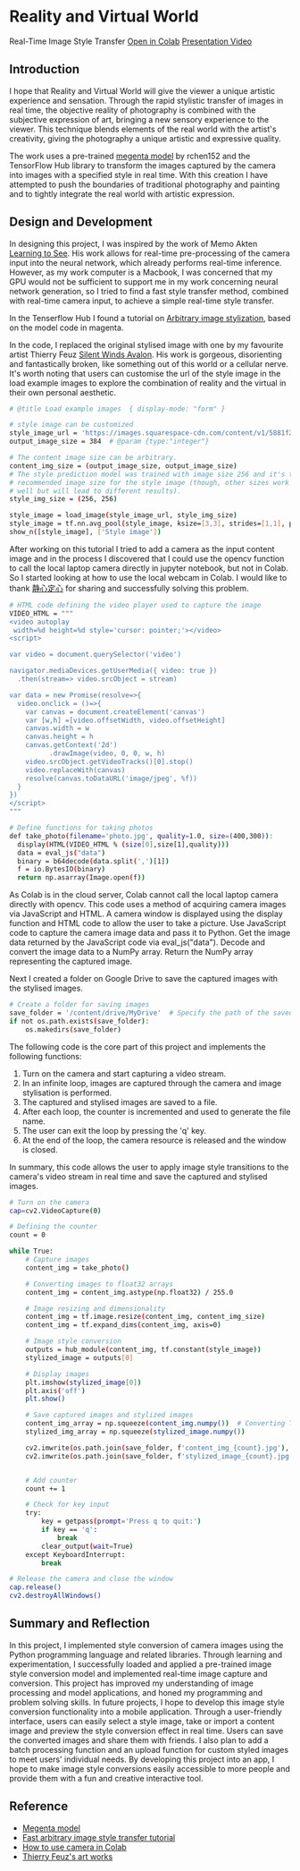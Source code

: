# Reality and Virtual World
Real-Time Image Style Transfer
[Open in Colab](https://colab.research.google.com/drive/1TrY03YGp5YR7jpOlBRLhhGvHfyEpgzaM)
[Presentation Video]()


## Introduction
I hope that Reality and Virtual World will give the viewer a unique artistic experience and sensation. Through the rapid stylistic transfer of images in real time, the objective reality of photography is combined with the subjective expression of art, bringing a new sensory experience to the viewer. This technique blends elements of the real world with the artist's creativity, giving the photography a unique artistic and expressive quality.

The work uses a pre-trained [megenta model](https://github.com/magenta/magenta/tree/main/magenta/models/arbitrary_image_stylization) by rchen152 and the TensorFlow Hub library to transform the images captured by the camera into images with a specified style in real time. With this creation I have attempted to push the boundaries of traditional photography and painting and to tightly integrate the real world with artistic expression.


## Design and Development
In designing this project, I was inspired by the work of Memo Akten [Learning to See](https://www.memo.tv/works/learning-to-see/). His work allows for real-time pre-processing of the camera input into the neural network, which already performs real-time inference. However, as my work computer is a Macbook, I was concerned that my GPU would not be sufficient to support me in my work concerning neural network generation, so I tried to find a fast style transfer method, combined with real-time camera input, to achieve a simple real-time style transfer.

In the Tenserflow Hub I found a tutorial on [Arbitrary image stylization](https://tensorflow.google.cn/hub/tutorials/tf2_arbitrary_image_stylization?hl=zh-cn), based on the model code in magenta. 

In the code, I replaced the original stylised image with one by my favourite artist Thierry Feuz [Silent Winds Avalon](https://www.thierryfeuz.com/silent-winds/hth545k06wuypp2jrgdobw9cl2z1hy). His work is gorgeous, disorienting and fantastically broken, like something out of this world or a cellular nerve. It's worth noting that users can customise the url of the style image in the load example images to explore the combination of reality and the virtual in their own personal aesthetic.

```bash
# @title Load example images  { display-mode: "form" }

# style image can be customized
style_image_url = 'https://images.squarespace-cdn.com/content/v1/5881f213a5790ac16d505983/1486549429319-3BHSRUYJO1TSUS5R2JEM/Silent-Winds-Avalon%2C-110x90cm%2C-2014-copie.jpg?format=1000w'  # @param {type:"string"}
output_image_size = 384  # @param {type:"integer"}

# The content image size can be arbitrary.
content_img_size = (output_image_size, output_image_size)
# The style prediction model was trained with image size 256 and it's the
# recommended image size for the style image (though, other sizes work as
# well but will lead to different results).
style_img_size = (256, 256)

style_image = load_image(style_image_url, style_img_size)
style_image = tf.nn.avg_pool(style_image, ksize=[3,3], strides=[1,1], padding='SAME')
show_n([style_image], ['Style image'])
```

After working on this tutorial I tried to add a camera as the input content image and in the process I discovered that I could use the opencv function to call the local laptop camera directly in jupyter notebook, but not in Colab. So I started looking at how to use the local webcam in Colab. I would like to thank [静心定心](https://blog.csdn.net/weixin_42143481/article/details/105771183?ops_request_misc=%257B%2522request%255Fid%2522%253A%2522168681998016800225516119%2522%252C%2522scm%2522%253A%252220140713.130102334..%2522%257D&request_id=168681998016800225516119&biz_id=0&utm_medium=distribute.pc_search_result.none-task-blog-2~all~sobaiduend~default-1-105771183-null-null.142^v88^insert_down38v5,239^v2^insert_chatgpt&utm_term=colab%E6%91%84%E5%83%8F%E5%A4%B4&spm=1018.2226.3001.4187) for sharing and successfully solving this problem.

```bash
# HTML code defining the video player used to capture the image
VIDEO_HTML = """
<video autoplay
 width=%d height=%d style='cursor: pointer;'></video>
<script>

var video = document.querySelector('video')

navigator.mediaDevices.getUserMedia({ video: true })
  .then(stream=> video.srcObject = stream)

var data = new Promise(resolve=>{
  video.onclick = ()=>{
    var canvas = document.createElement('canvas')
    var [w,h] =[video.offsetWidth, video.offsetHeight]
    canvas.width = w
    canvas.height = h
    canvas.getContext('2d')
          .drawImage(video, 0, 0, w, h)
    video.srcObject.getVideoTracks()[0].stop()
    video.replaceWith(canvas)
    resolve(canvas.toDataURL('image/jpeg', %f))
  }
})
</script>
"""

# Define functions for taking photos
def take_photo(filename='photo.jpg', quality=1.0, size=(400,300)):
  display(HTML(VIDEO_HTML % (size[0],size[1],quality)))
  data = eval_js("data")
  binary = b64decode(data.split(',')[1])
  f = io.BytesIO(binary)
  return np.asarray(Image.open(f))
```
As Colab is in the cloud server, Colab cannot call the local laptop camera directly with opencv. This code uses a method of acquiring camera images via JavaScript and HTML. A camera window is displayed using the display function and HTML code to allow the user to take a picture. Use JavaScript code to capture the camera image data and pass it to Python. Get the image data returned by the JavaScript code via eval_js("data"). Decode and convert the image data to a NumPy array. Return the NumPy array representing the captured image.

Next I created a folder on Google Drive to save the captured images with the stylised images.
```bash
# Create a folder for saving images
save_folder = '/content/drive/MyDrive'  # Specify the path of the saved folder
if not os.path.exists(save_folder):
    os.makedirs(save_folder)
```

The following code is the core part of this project and implements the following functions:
1. Turn on the camera and start capturing a video stream.
2. In an infinite loop, images are captured through the camera and image stylisation is performed.
3. The captured and stylised images are saved to a file.
4. After each loop, the counter is incremented and used to generate the file name.
5. The user can exit the loop by pressing the 'q' key.
6. At the end of the loop, the camera resource is released and the window is closed.

In summary, this code allows the user to apply image style transitions to the camera's video stream in real time and save the captured and stylised images.

```bash
# Turn on the camera
cap=cv2.VideoCapture(0)

# Defining the counter
count = 0

while True:
    # Capture images
    content_img = take_photo()

    # Converting images to float32 arrays
    content_img = content_img.astype(np.float32) / 255.0

    # Image resizing and dimensionality
    content_img = tf.image.resize(content_img, content_img_size)
    content_img = tf.expand_dims(content_img, axis=0)

    # Image style conversion
    outputs = hub_module(content_img, tf.constant(style_image))
    stylized_image = outputs[0]

    # Display images
    plt.imshow(stylized_image[0])
    plt.axis('off')
    plt.show()

    # Save captured images and stylized images
    content_img_array = np.squeeze(content_img.numpy())  # Converting TensorFlow tensors to NumPy arrays
    stylized_img_array = np.squeeze(stylized_image.numpy())

    cv2.imwrite(os.path.join(save_folder, f'content_img_{count}.jpg'), content_img_array)
    cv2.imwrite(os.path.join(save_folder, f'stylized_image_{count}.jpg'), stylized_img_array)


    # Add counter
    count += 1

    # Check for key input
    try:
        key = getpass(prompt='Press q to quit:')
        if key == 'q':
            break
        clear_output(wait=True)
    except KeyboardInterrupt:
        break

# Release the camera and close the window
cap.release()
cv2.destroyAllWindows()
```


## Summary and Reflection
In this project, I implemented style conversion of camera images using the Python programming language and related libraries. Through learning and experimentation, I successfully loaded and applied a pre-trained image style conversion model and implemented real-time image capture and conversion. This project has improved my understanding of image processing and model applications, and honed my programming and problem solving skills.
In future projects, I hope to develop this image style conversion functionality into a mobile application. Through a user-friendly interface, users can easily select a style image, take or import a content image and preview the style conversion effect in real time. Users can save the converted images and share them with friends. I also plan to add a batch processing function and an upload function for custom styled images to meet users' individual needs. By developing this project into an app, I hope to make image style conversions easily accessible to more people and provide them with a fun and creative interactive tool.


## Reference
- [Megenta model](https://github.com/magenta/magenta/tree/main/magenta/models/arbitrary_image_stylization) 
- [Fast arbitrary image style transfer tutorial](https://tensorflow.google.cn/hub/tutorials/tf2_arbitrary_image_stylization?hl=zh-cn)
- [How to use camera in Colab](https://blog.csdn.net/weixin_42143481/article/details/105771183?ops_request_misc=%257B%2522request%255Fid%2522%253A%2522168681998016800225516119%2522%252C%2522scm%2522%253A%252220140713.130102334..%2522%257D&request_id=168681998016800225516119&biz_id=0&utm_medium=distribute.pc_search_result.none-task-blog-2~all~sobaiduend~default-1-105771183-null-null.142^v88^insert_down38v5,239^v2^insert_chatgpt&utm_term=colab%E6%91%84%E5%83%8F%E5%A4%B4&spm=1018.2226.3001.4187)
- [Thierry Feuz's art works](https://www.thierryfeuz.com/silent-winds/hth545k06wuypp2jrgdobw9cl2z1hy)
